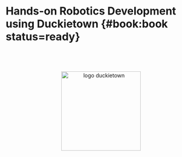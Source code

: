 # Hands-on Robotics Development using Duckietown {#book:book status=ready}


<div id="logo-container">
    <img alt="logo duckietown" id="logo" src="Mack-and-duckietown.png"/>
</div>

<style>
    img#logo {
        width: 15em;
        margin-top: 4em;
        margin-bottom: 4em;
    }

    #logo-container {
    text-align: center;
    }
</style>
